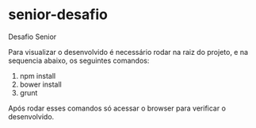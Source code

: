 # senior-desafio
Desafio Senior

Para visualizar o desenvolvido é necessário rodar na raiz do projeto, e na sequencia abaixo, os seguintes comandos:

1.  npm install
2.  bower install
3.  grunt

Após rodar esses comandos só acessar o browser para verificar o desenvolvido.
